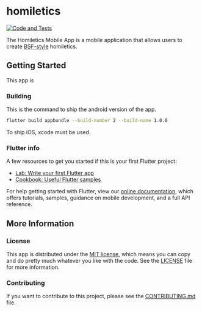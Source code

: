 # homiletics

[![Code and Tests](https://github.com/ntatko/homiletics-mobile/actions/workflows/dart.yml/badge.svg)](https://github.com/ntatko/homiletics-mobile/actions/workflows/dart.yml)

The Homiletics Mobile App is a mobile application that allows users to create [BSF-style](https://www.bsfinternational.org) homiletics.

## Getting Started

This app is 

### Building

This is the command to ship the android version of the app.

```bash
flutter build appbundle --build-number 2 --build-name 1.0.0
```

To ship iOS, xcode must be used.

### Flutter info

A few resources to get you started if this is your first Flutter project:

- [Lab: Write your first Flutter app](https://flutter.dev/docs/get-started/codelab)
- [Cookbook: Useful Flutter samples](https://flutter.dev/docs/cookbook)

For help getting started with Flutter, view our
[online documentation](https://flutter.dev/docs), which offers tutorials,
samples, guidance on mobile development, and a full API reference.

## More Information

### License

This app is distributed under the [MIT license](https://en.wikipedia.org/wiki/MIT_License), which means you can copy and do pretty much whatever you like with the code. See the [LICENSE](./LICENSE) file for more information.

### Contributing

If you want to contribute to this project, please see the [CONTRIBUTING.md](./CONTRIBUTING.md) file.
